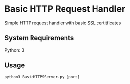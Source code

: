 # Basic HTTP Request Handler

Simple HTTP request handler with basic SSL certitficates

## System Requirements

Python: 3

## Usage

`python3 BasicHTTPSServer.py [port]`
